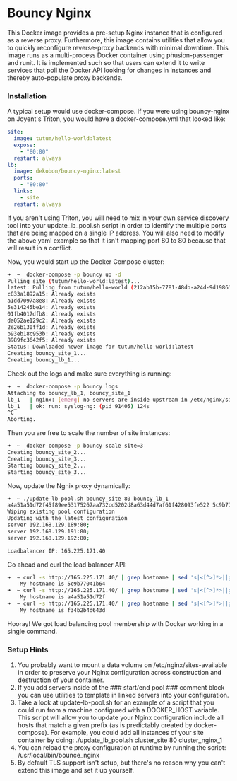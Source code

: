 Bouncy Nginx
============

This Docker image provides a pre-setup Nginx instance that is configured
as a reverse proxy. Furthermore, this image contains utilities that allow
you to quickly reconfigure reverse-proxy backends with minimal downtime.
This image runs as a multi-process Docker container using phusion-passenger
and runit. It is implemented such so that users can extend it to write
services that poll the Docker API looking for changes in instances and
thereby auto-populate proxy backends.

### Installation

A typical setup would use docker-compose. If you were using bouncy-nginx on
Joyent's Triton, you would have a docker-compose.yml that looked like:

```yaml
site:
  image: tutum/hello-world:latest
  expose:
    - "80:80"
  restart: always
lb:
  image: dekobon/bouncy-nginx:latest
  ports:
    - "80:80"
  links:
    - site
  restart: always
```

If you aren't using Triton, you will need to mix in your own service discovery
tool into your update_lb_pool.sh script in order to identify the multiple ports
that are being mapped on a single IP address. You will also need to modify the
above yaml example so that it isn't mapping port 80 to 80 because that will
result in a conflict.

Now, you would start up the Docker Compose cluster:

```bash
➜  ~  docker-compose -p bouncy up -d
Pulling site (tutum/hello-world:latest)...
latest: Pulling from tutum/hello-world (212ab15b-7781-48db-a24d-9d198612f558)
c833a1892a15: Already exists
a1dd7097a8e8: Already exists
5e314245be14: Already exists
01fb4017dfb8: Already exists
da052ae129c2: Already exists
2e26b130ff1d: Already exists
b93eb18c953b: Already exists
8989fc3642f5: Already exists
Status: Downloaded newer image for tutum/hello-world:latest
Creating bouncy_site_1...
Creating bouncy_lb_1...
```

Check out the logs and make sure everything is running:

```bash
➜  ~  docker-compose -p bouncy logs
Attaching to bouncy_lb_1, bouncy_site_1
lb_1   | nginx: [emerg] no servers are inside upstream in /etc/nginx/sites-enabled/default:6
lb_1   | ok: run: syslog-ng: (pid 91405) 124s
^C
Aborting.
```

Then you are free to scale the number of site instances:

```bash
➜  ~  docker-compose -p bouncy scale site=3
Creating bouncy_site_2...
Creating bouncy_site_3...
Starting bouncy_site_2...
Starting bouncy_site_3...
```

Now, update the Ngnix proxy dynamically:

```bash
➜  ~ ./update-lb-pool.sh bouncy_site 80 bouncy_lb_1
a4a51a51d72f45f89ee53175267aa732cd5202d8a63d44d7af61f428093fe522 5c9b77041b64410da10b639558700190cd096f397214455b9a2ea134064cf9df f34b2b4d643d444cb19c0d1ac3c09fc755bd2301d8a74b3f9c4d5d2e2fcb2224
Wiping existing pool configuration
Updating with the latest configuration
server 192.168.129.189:80;
server 192.168.129.191:80;
server 192.168.129.192:80;

Loadbalancer IP: 165.225.171.40
```

Go ahead and curl the load balancer API:

```bash
➜  ~ curl -s http://165.225.171.40/ | grep hostname | sed 's|<[^>]*>||g'
	My hostname is 5c9b77041b64
➜  ~ curl -s http://165.225.171.40/ | grep hostname | sed 's|<[^>]*>||g'
	My hostname is a4a51a51d72f
➜  ~ curl -s http://165.225.171.40/ | grep hostname | sed 's|<[^>]*>||g'
	My hostname is f34b2b4d643d
```

Hooray! We got load balancing pool membership with Docker working in a single command.

### Setup Hints
 1. You probably want to mount a data volume on /etc/nginx/sites-available
    in order to preserve your Nginx configuration across construction and
    destruction of your container.
 2. If you add servers inside of the ### start/end pool ### comment block you can use 
    utilities to template in linked servers into your configuration.
 3. Take a look at update-lb-pool.sh for an example of a script that you could
    run from a machine configured with a DOCKER_HOST variable. This script will
    allow you to update your Nginx configuration include all hosts that match a given
    prefix (as is predictably created by docker-compose). For example, you could add
    all instances of your site container by doing: 
    ./update_lb_pool.sh cluster_site 80 cluster_nginx_1
 4. You can reload the proxy configuration at runtime by running the script: /usr/local/bin/bounce_nginx
 5. By default TLS support isn't setup, but there's no reason why you can't
    extend this image and set it up yourself.
